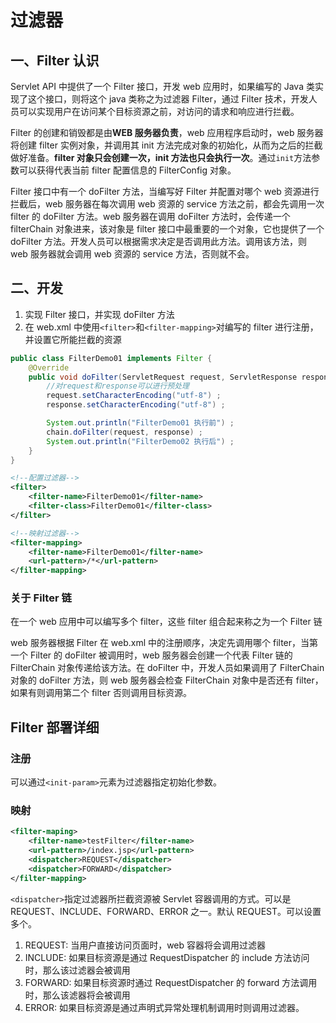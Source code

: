 # 过滤器

## 一、Filter 认识

Servlet API 中提供了一个 Filter 接口，开发 web 应用时，如果编写的 Java 类实现了这个接口，则将这个 java 类称之为过滤器 Filter，通过 Filter 技术，开发人员可以实现用户在访问某个目标资源之前，对访问的请求和响应进行拦截。

Filter 的创建和销毁都是由**WEB 服务器负责**，web 应用程序启动时，web 服务器将创建 filter 实例对象，并调用其 init 方法完成对象的初始化，从而为之后的拦截做好准备。**filter 对象只会创建一次，init 方法也只会执行一次**。通过`init`方法参数可以获得代表当前 filter 配置信息的 FilterConfig 对象。

Filter 接口中有一个 doFilter 方法，当编写好 Filter 并配置对哪个 web 资源进行拦截后，web 服务器在每次调用 web 资源的 service 方法之前，都会先调用一次 filter 的 doFilter 方法。web 服务器在调用 doFilter 方法时，会传递一个 filterChain 对象进来，该对象是 filter 接口中最重要的一个对象，它也提供了一个 doFilter 方法。开发人员可以根据需求决定是否调用此方法。调用该方法，则 web 服务器就会调用 web 资源的 service 方法，否则就不会。

## 二、开发

1. 实现 Filter 接口，并实现 doFilter 方法
2. 在 web.xml 中使用`<filter>`和`<filter-mapping>`对编写的 filter 进行注册，并设置它所能拦截的资源

```java
public class FilterDemo01 implements Filter {
    @Override
    public void doFilter(ServletRequest request, ServletResponse response, FilterChain chain) throws IOException, ServletException{
        //对request和response可以进行预处理
        request.setCharacterEncoding("utf-8") ;
        response.setCharacterEncoding("utf-8") ;

        System.out.println("FilterDemo01 执行前") ;
        chain.doFilter(request, response) ;
        System.out.println("FilterDemo02 执行后") ;
    }
}
```

```xml
<!--配置过滤器-->
<filter>
    <filter-name>FilterDemo01</filter-name>
    <filter-class>FilterDemo01</filter-class>
</filter>

<!--映射过滤器-->
<filter-mapping>
    <filter-name>FilterDemo01</filter-name>
    <url-pattern>/*</url-pattern>
</filter-mapping>
```

### 关于 Filter 链

在一个 web 应用中可以编写多个 filter，这些 filter 组合起来称之为一个 Filter 链

web 服务器根据 Filter 在 web.xml 中的注册顺序，决定先调用哪个 filter，当第一个 Filter 的 doFilter 被调用时，web 服务器会创建一个代表 Filter 链的 FilterChain 对象传递给该方法。在 doFilter 中，开发人员如果调用了 FilterChain 对象的 doFilter 方法，则 web 服务器会检查 FilterChain 对象中是否还有 filter，如果有则调用第二个 filter 否则调用目标资源。

## Filter 部署详细

### 注册

可以通过`<init-param>`元素为过滤器指定初始化参数。

### 映射

```xml
<filter-maping>
    <filter-name>testFilter</filter-name>
    <url-pattern>/index.jsp</url-pattern>
    <dispatcher>REQUEST</dispatcher>
    <dispatcher>FORWARD</dispatcher>
</filter-mapping>
```

`<dispatcher>`指定过滤器所拦截资源被 Servlet 容器调用的方式。可以是 REQUEST、INCLUDE、FORWARD、ERROR 之一。默认 REQUEST。可以设置多个。
1. REQUEST: 当用户直接访问页面时，web 容器将会调用过滤器
2. INCLUDE: 如果目标资源是通过 RequestDispatcher 的 include 方法访问时，那么该过滤器会被调用
3. FORWARD: 如果目标资源时通过 RequestDispatcher 的 forward 方法调用时，那么该滤器将会被调用
4. ERROR: 如果目标资源是通过声明式异常处理机制调用时则调用过滤器。